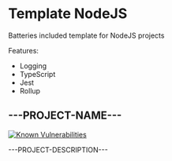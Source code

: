 # Template NodeJS

Batteries included template for NodeJS projects

Features:
- Logging
- TypeScript
- Jest
- Rollup

## ---PROJECT-NAME---

[![Known Vulnerabilities](https://snyk.io/test/github/---GITHUB-PROJECT---/badge.svg)](https://snyk.io/test/github/---GITHUB-PROJECT---)

---PROJECT-DESCRIPTION---
